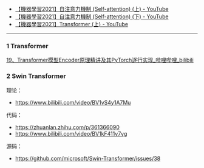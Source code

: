 - [【機器學習2021】自注意力機制 (Self-attention) (上) - YouTube](https://www.youtube.com/watch?v=hYdO9CscNes)
- [【機器學習2021】自注意力機制 (Self-attention) (下) - YouTube](https://www.youtube.com/watch?v=gmsMY5kc-zw)
- [【機器學習2021】Transformer (上) - YouTube](https://www.youtube.com/watch?v=n9TlOhRjYoc)

---



### 1 Transformer
[19、Transformer模型Encoder原理精讲及其PyTorch逐行实现_哔哩哔哩_bilibili](https://www.bilibili.com/video/BV1cP4y1V7GF/?spm_id_from=333.337.search-card.all.click&vd_source=f4caa78415ad4ae0c1dfa74cb0eef9ec)


### 2 Swin Transformer

理论：
- https://www.bilibili.com/video/BV1vS4y1A7Mu

代码：
- https://zhuanlan.zhihu.com/p/361366090
- https://www.bilibili.com/video/BV1kF411v7vg

源码：
- https://github.com/microsoft/Swin-Transformer/issues/38